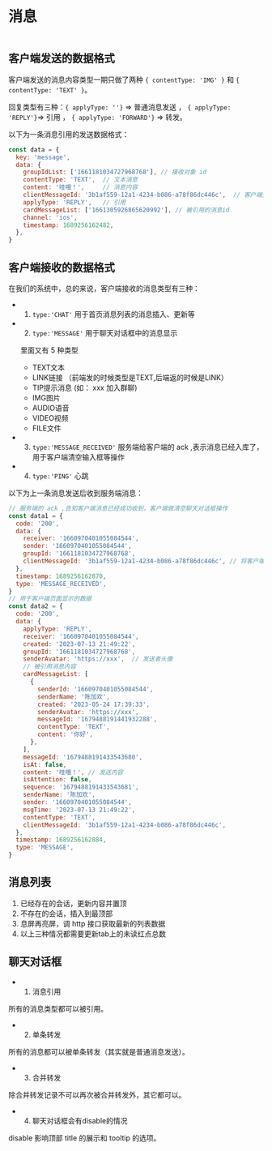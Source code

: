 # 消息

<img :src="$withBase('/imgs/im/chatroom.png')" style="transform:scale(0.9);">

## 客户端发送的数据格式

客户端发送的消息内容类型一期只做了两种 `{ contentType: 'IMG' }` 和 `{ contentType: 'TEXT' }`。

回复类型有三种：`{ applyType: ''}` => 普通消息发送 ， `{ applyType: 'REPLY'}`=> 引用 ， `{ applyType: 'FORWARD'}` => 转发。

以下为一条消息引用的发送数据格式：
```js
const data = {
  key: 'message',
  data: {
    groupIdList: ['1661181034727968768'], // 接收对象 id
    contentType: 'TEXT',  // 文本消息
    content: '哇哦！',     // 消息内容
    clientMessageId: '3b1af559-12a1-4234-b086-a78f86dc446c',  // 客户端生成的 id 
    applyType: 'REPLY',   // 引用
    cardMessageList: ['1661305926865620992'], // 被引用的消息id
    channel: 'ios',
    timestamp: 1689256162482,
  },
}
```
## 客户端接收的数据格式

在我们的系统中，总的来说，客户端接收的消息类型有三种：
- 1. `type:'CHAT'` 用于首页消息列表的消息插入、更新等
- 2. `type:'MESSAGE'` 用于聊天对话框中的消息显示

  里面又有 5 种类型
  - TEXT文本 
  - LINK链接 （前端发的时候类型是TEXT,后端返的时候是LINK）
  - TIP提示消息 (如： xxx 加入群聊)
  - IMG图片 
  - AUDIO语音 
  - VIDEO视频 
  - FILE文件
- 3. `type:'MESSAGE_RECEIVED'` 服务端给客户端的 ack ,表示消息已经入库了，用于客户端清空输入框等操作 
- 4. `type:'PING'` 心跳


以下为上一条消息发送后收到服务端消息：
```js
// 服务端的 ack ,告知客户端消息已经成功收到，客户端做清空聊天对话框操作
const data1 = {
  code: '200',
  data: {
    receiver: '1660970401055084544',
    sender: '1660970401055084544',
    groupId: '1661181034727968768',
    clientMessageId: '3b1af559-12a1-4234-b086-a78f86dc446c', // 将客户端发送的 clientMessageId 原样返回
  },
  timestamp: 1689256162870,
  type: 'MESSAGE_RECEIVED',
}
// 用于客户端页面显示的数据
const data2 = {
  code: '200',
  data: {
    applyType: 'REPLY',
    receiver: '1660970401055084544',
    created: '2023-07-13 21:49:22',
    groupId: '1661181034727968768',
    senderAvatar: 'https://xxx',  // 发送者头像
    // 被引用消息内容
    cardMessageList: [
      {
        senderId: '1660970401055084544',
        senderName: '陈加欢',
        created: '2023-05-24 17:39:33',
        senderAvatar: 'https://xxx',
        messageId: '1679488191441932288',
        contentType: 'TEXT',
        content: '你好',
      },
    ],
    messageId: '1679488191433543680',
    isAt: false,
    content: '哇哦！', // 发送内容
    isAttention: false,
    sequence: '1679488191433543681',
    senderName: '陈加欢',
    sender: '1660970401055084544',
    msgTime: '2023-07-13 21:49:22',
    contentType: 'TEXT',
    clientMessageId: '3b1af559-12a1-4234-b086-a78f86dc446c',
  },
  timestamp: 1689256162884,
  type: 'MESSAGE',
}
```

## 消息列表
1. 已经存在的会话，更新内容并置顶
2. 不存在的会话，插入到最顶部
3. 息屏再亮屏，调 http 接口获取最新的列表数据
4. 以上三种情况都需要更新tab上的未读红点总数

## 聊天对话框

- 1. 消息引用

所有的消息类型都可以被引用。

- 2. 单条转发

所有的消息都可以被单条转发（其实就是普通消息发送）。

- 3. 合并转发

除合并转发记录不可以再次被合并转发外，其它都可以。

- 4. 聊天对话框会有disable的情况
 
 disable 影响顶部 title 的展示和 tooltip 的选项。



